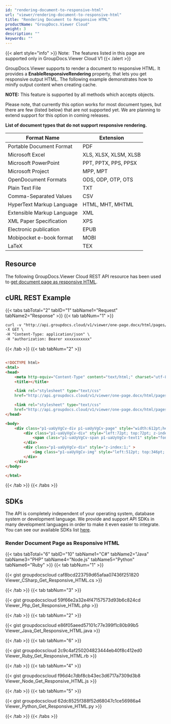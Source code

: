 ```yaml
---
id: "rendering-document-to-responsive-html"
url: "viewer/rendering-document-to-responsive-html"
title: "Rendering Document to Responsive HTML"
productName: "GroupDocs.Viewer Cloud"
weight: 3
description: ""
keywords: ""
---
```


{{< alert style="info" >}}
Note:  The features listed in this page are supported only in GroupDocs.Viewer Cloud V1
{{< /alert >}}

GroupDocs.Viewer supports to render a document to responsive HTML. It provides a **EnableResponsiveRendering** property, that lets you get responsive output HTML. The following example demonstrates how to minify output content when creating cache.

**NOTE:** This feature is supported by all methods which accepts  objects.

Please note, that currently this option works for most document types, but there are few (listed below) that are not supported yet. We are planning to extend support for this option in coming releases.

**List of document types that do not support responsive rendering.**

|Format Name|Extension
|---|---
|Portable Document Format|PDF
|Microsoft Excel|XLS, XLSX, XLSM, XLSB
|Microsoft PowerPoint|PPT, PPTX, PPS, PPSX
|Microsoft Project|MPP, MPT
|OpenDocument Formats|ODS, ODP, OTP, OTS
|Plain Text File|TXT
|Comma-Separated Values|CSV
|HyperText Markup Language|HTML, MHT, MHTML
|Extensible Markup Language|XML
|XML Paper Specification|XPS
|Electronic publication|EPUB
|Mobipocket e-book format|MOBI
|LaTeX|TEX

## Resource ##

The following GroupDocs.Viewer Cloud REST API resource has been used to [get document page as responsive HTML](https://apireference.groupdocs.cloud/viewer/#!/Rendering/HtmlGetPage).

## cURL REST Example ##

{{< tabs tabTotal="2" tabID="1" tabName1="Request" tabName2="Response" >}} {{< tab tabNum="1" >}}

```html
curl -v "http://api.groupdocs.cloud/v1/viewer/one-page.docx/html/pages/1?embedResources#true&#x26;enableResponsiveRendering#true" \
-X GET \
-H "Content-Type: application/json" \
-H "authorization: Bearer xxxxxxxxxxx"

```

{{< /tab >}} {{< tab tabNum="2" >}}

```html

<!DOCTYPE html>
<html>
<head>
    <meta http-equiv="Content-Type" content="text/html;" charset="utf-8" />
    <title></title>

    <link rel="stylesheet" type="text/css"
    href="http://api.groupdocs.cloud/v1/viewer/one-page.docx/html/pages/1/resources/styles.css" media="all" />

    <link rel="stylesheet" type="text/css"
    href="http://api.groupdocs.cloud/v1/viewer/one-page.docx/html/pages/1/resources/styles.css" media="all" />
</head>

<body>
    <div class="p1-uaUyVgCv-div p1-uaUyVgCv-page" style="width:612pt;height:792pt;" >
        <div class="p1-uaUyVgCv-div" style="left:72pt; top:72pt; z-index:1;" >
            <span class="p1-uaUyVgCv-span p1-uaUyVgCv-text1" style="font-size:11pt; left:0pt; top:0pt;" >This is test</span>
        </div>
        <div class="p1-uaUyVgCv-div" style="z-index:1;" >
            <img class="p1-uaUyVgCv-img" style="left:512pt; top:346pt; width:100pt; height:100pt;" src="http://api.groupdocs.cloud/v1/viewer/one-page.docx/html/pages/1/resources/image.png" />
        </div>
    </div>
</body>

</html>
```

{{< /tab >}} {{< /tabs >}}

## SDKs ##

The API is completely independent of your operating system, database system or development language. We provide and support API SDKs in many development languages in order to make it even easier to integrate. You can see our available SDKs list [here](https://github.com/groupdocs-viewer-cloud).

### Render Document Page as Responsive HTML ###

{{< tabs tabTotal="6" tabID="10" tabName1="C#" tabName2="Java" tabName3="PHP" tabName4="Node.js" tabName5="Python" tabName6="Ruby" >}} {{< tab tabNum="1" >}}

{{< gist groupdocscloud caf8bcd223759d65afaa07436f251820 Viewer_CSharp_Get_Responsive_HTML.cs >}}

{{< /tab >}} {{< tab tabNum="3" >}}

{{< gist groupdocscloud 59f66e2a32e4f47157573d93b6c824cd Viewer_Php_Get_Responsive_HTML.php >}}

{{< /tab >}} {{< tab tabNum="2" >}}

{{< gist groupdocscloud e86f05aeed57101c77e399f1c80b99b5 Viewer_Java_Get_Responsive_HTML.java >}}

{{< /tab >}} {{< tab tabNum="6" >}}

{{< gist groupdocscloud 2c9c4af250204823444eb40f8c412ed0 Viewer_Ruby_Get_Responsive_HTML.rb >}}

{{< /tab >}} {{< tab tabNum="4" >}}

{{< gist groupdocscloud f96d4c7dbf8cb43ec3d6717a7309d3b8 Viewer_Node_Get_Responsive_HTML.js >}}

{{< /tab >}} {{< tab tabNum="5" >}}

{{< gist groupdocscloud 62dc8525f388f52d68047c1ce56986a4 Viewer_Python_Get_Responsive_HTML.py >}}

{{< /tab >}} {{< /tabs >}}
